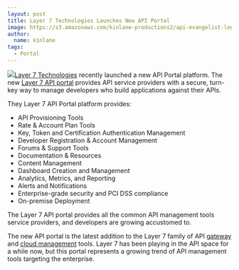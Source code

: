 ```yaml
---
layout: post
title: Layer 7 Technologies Launches New API Portal
image: https://s3.amazonaws.com/kinlane-productions2/api-evangelist-logos/api-evangelist-butterfly-vertical.png
author:
  name: kinlane
tags:
  - Portal
---
```

[![](http://kinlane-productions2.s3.amazonaws.com/api-service-providers/layer7-logo.png)](http://www.layer7tech.com/ "Layer 7 Technologies")[Layer 7 Technologies](http://www.layer7tech.com/ "Layer 7 Technologies") recently launched a new API Portal platform. The new [Layer 7 API portal](http://www.layer7tech.com/products/layer-7-api-portal "Layer 7 API Portal") provides API service providers with a secure, turn-key way to manage developers who build applications against their APIs.

They Layer 7 API Portal platform provides:

*   API Provisioning Tools
*   Rate & Account Plan Tools
*   Key, Token and Certification Authentication Management
*   Developer Registration & Account Management
*   Forums & Support Tools
*   Documentation & Resources
*   Content Management
*   Dashboard Creation and Management
*   Analytics, Metrics, and Reporting
*   Alerts and Notifications
*   Enterprise-grade security and PCI DSS compliance
*   On-premise Deployment

The Layer 7 API portal provides all the common API management tools service providers, and developers are growing accustomed to.

The new API portal is the latest addition to the Layer 7 family of API [gateway](http://www.layer7tech.com/products/xml-gateway-overview "gateway") and [cloud management](http://www.layer7tech.com/products/cloudspan-gateways "cloud management") tools. Layer 7 has been playing in the API space for a while now, but this portal represents a growing trend of API management tools targeting the enterprise.